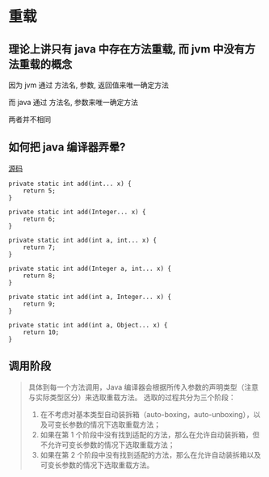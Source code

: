# 重载

## 理论上讲只有 java 中存在方法重载, 而 jvm 中没有方法重载的概念

因为 jvm 通过 方法名, 参数, 返回值来唯一确定方法

而 java 通过 方法名, 参数来唯一确定方法

两者并不相同

## 如何把 java 编译器弄晕?

[源码](./OverloadTest.java)

```
private static int add(int... x) {
    return 5;
}

private static int add(Integer... x) {
    return 6;
}

private static int add(int a, int... x) {
    return 7;
}

private static int add(Integer a, int... x) {
    return 8;
}

private static int add(int a, Integer... x) {
    return 9;
}

private static int add(int a, Object... x) {
    return 10;
}
```


## 调用阶段

> 具体到每一个方法调用，Java 编译器会根据所传入参数的声明类型（注意与实际类型区分）来选取重载方法。
> 选取的过程共分为三个阶段：
> 1. 在不考虑对基本类型自动装拆箱（auto-boxing，auto-unboxing），以及可变长参数的情况下选取重载方法；
> 2. 如果在第 1 个阶段中没有找到适配的方法，那么在允许自动装拆箱，但不允许可变长参数的情况下选取重载方法；
> 3. 如果在第 2 个阶段中没有找到适配的方法，那么在允许自动装拆箱以及可变长参数的情况下选取重载方法。




